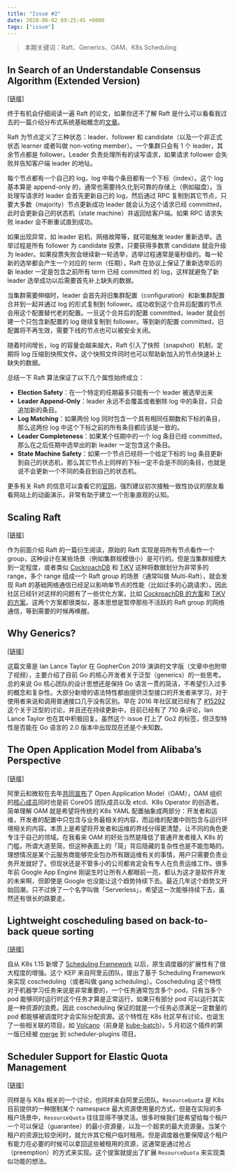 ```yaml
---
title: "Issue #2"
date: 2020-06-02 09:25:45 +0800
tags: ["issue"]
---
```


> 本期关键词：Raft、Generics、OAM、K8s Scheduling

<!--truncate-->

## In Search of an Understandable Consensus Algorithm (Extended Version)

[[链接]](https://raft.github.io/raft.pdf)

终于有机会仔细阅读一遍 Raft 的论文，如果你还不了解 Raft 是什么可以看看我过去的一篇介绍分布式系统基础概念的[文章](https://xiaogaozi.org/blog/2020/05/25/how-to-design-a-distributed-index-framework-part-5)。

Raft 为节点定义了三种状态：leader、follower 和 candidate（以及一个非正式状态 learner 或者叫做 non-voting member）。一个集群只会有 1 个 leader，其余节点都是 follower。Leader 负责处理所有的读写请求，如果请求 follower 会失败并告知客户端 leader 的地址。

每个节点都有一个自己的 log，log 中每个条目都有一个下标（index）。这个 log 基本算是 append-only 的，通常也需要持久化到可靠的存储上（例如磁盘）。当处理写请求时 leader 会首先更新自己的 log，然后通过 RPC 复制到其它节点，只要大多数（majority）节点更新成功 leader 就会认为这个请求已经 committed，此时会更新自己的状态机（state machine）并返回给客户端。如果 RPC 请求失败 leader 会不断重试直到成功。

如果出现异常，如 leader 宕机、网络故障等，就可能触发 leader 重新选举。选举过程是所有 follower 为 candidate 投票，只要获得多数票 candidate 就会升级为 leader。如果投票失败会继续新一轮选举，选举过程通常是毫秒级的。每一轮新的选举都会产生一个对应的 term（任期），Raft 在协议上保证了重新选举后的新 leader 一定是包含之前所有 term 已经 committed 的 log，这样就避免了新 leader 选举成功以后需要首先补上缺失的数据。

当集群需要伸缩时，leader 会首先将旧集群配置（configuration）和新集群配置合并到一起并通过 log 的形式复制到 follower。成功收到这个合并后配置的节点会用这个配置替代老的配置。一旦这个合并后的配置 committed，leader 就会创建一个只包含新配置的 log 继续复制到 follower。等到新的配置 committed，旧配置将不再生效，需要下线的节点也可以被安全关闭。

随着时间增长，log 的容量会越来越大，Raft 引入了快照（snapshot）机制，定期将 log 压缩到快照文件。这个快照文件同时也可以帮助新加入的节点快速补上缺失的数据。

总结一下 Raft 算法保证了以下几个属性始终成立：

- **Election Safety**：在一个特定的任期最多只能有一个 leader 被选举出来
- **Leader Append-Only**：leader 永远不会覆盖或者删除 log 中的条目，只会追加新的条目。
- **Log Matching**：如果两份 log 同时包含一个具有相同任期数和下标的条目，那么这两份 log 中这个下标之前的所有条目都应该是一致的。
- **Leader Completeness**：如果某个任期中的一个 log 条目已经 committed，那么在之后任期中选举出的新 leader 一定包含这个条目。
- **State Machine Safety**：如果一个节点已经将一个给定下标的 log 条目更新到自己的状态机，那么其它节点上同样的下标一定不会是不同的条目，也就是说不会更新一个不同的条目到自己的状态机。

更多有关 Raft 的信息可以查看它的[官网](https://raft.github.io)，强烈建议初次接触一致性协议的朋友看看网站上的动画演示，非常有助于建立一个形象直观的认知。

## Scaling Raft

[[链接]](https://www.cockroachlabs.com/blog/scaling-raft)

作为前面介绍 Raft 的一篇衍生阅读，原始的 Raft 实现是将所有节点看作一个 group，这种设计在某些场景（例如集群规模很小）是可行的。但是当集群规模大到一定程度，或者类似 [CockroachDB](https://github.com/cockroachdb/cockroach) 和 [TiKV](https://github.com/tikv/tikv) 这种将数据划分为非常多的 range，多个 range 组成一个 Raft group 的场景（通常叫做 Multi-Raft），就会发现 Raft 的基础网络通信已经足以影响单节点的性能（比如过多的心跳请求）。因此社区已经针对这样的问题有了一些优化方案，比如 [CockroachDB 的方案](https://github.com/cockroachdb/cockroach/issues/357)和 [TiKV 的方案](https://github.com/tikv/tikv/pull/4591)。这两个方案都很类似，基本思想是暂停那些不活跃的 Raft group 的网络通信，等到需要的时候再唤醒。

## Why Generics?

[[链接]](https://blog.golang.org/why-generics)

这篇文章是 Ian Lance Taylor 在 GopherCon 2019 演讲的文字版（文章中也附带了视频），主要介绍了目前 Go 的核心开发者关于泛型（generics）的一些思考。总的来说 Go 核心团队的设计思想还是保持 Go 语言一贯的简洁，不希望引入过多的概念和复杂性。大部分新增的语法特性都由提供泛型接口的开发者来学习，对于使用者来说和调用普通接口几乎没有区别。早在 2016 年社区就已经有了 [#15292](https://github.com/golang/go/issues/15292) 这个关于泛型的讨论，并且还在持续更新中，目前已经有了 710 条评论，Ian Lance Taylor 也在其中积极回复。虽然这个 issue 打上了 Go2 的标签，但泛型特性是否能在 Go 语言的 2.0 版本中出现现在还是个未知数。

## The Open Application Model from Alibaba’s Perspective

[[链接]](https://www.infoq.com/articles/oam-alibaba)

阿里云和微软在去年[共同宣布](https://cloudblogs.microsoft.com/opensource/2019/10/16/announcing-open-application-model)了 Open Application Model（OAM），OAM 组织的[核心成员](https://github.com/orgs/oam-dev/people)同时也是前 CoreOS 团队成员以及 etcd、K8s Operator 的创造者。简单理解 OAM 就是希望将传统的 K8s YAML 配置抽象成两部分：开发者和运维，开发者的配置中只包含与业务最相关的内容，而运维的配置中则包含与运行环境相关的内容。本质上是希望将开发者和运维的界线分得更清楚，让不同的角色更专注于自己的领域。在我看来 OAM 的好处当然是降低了普通开发者接入 K8s 的门槛，所谓大道至简，但这种表面上的「简」背后隐藏的复杂性也是不能忽略的。理想情况是某个云服务商能够完全包办所有跟运维有关的事情，用户只需要负责业务开发就好了。但现状还是不管多小的公司都肯定会有专人在负责运维工作。很多年前 Google App Engine 刚诞生时让所有人都眼前一亮，都认为这才是软件开发的未来啊，但即使是 Google 也没能让这个趋势持续下去。最近几年这个趋势又开始回潮，只不过换了一个名字叫做「Serverless」，希望这一次能够持续下去，虽然还有很长的路要走。

## Lightweight coscheduling based on back-to-back queue sorting

[[链接]](https://github.com/kubernetes-sigs/scheduler-plugins/blob/master/kep/20200116-lightweight-coscheduling-based-on-back-to-back-queue-sorting.md)

自从 K8s 1.15 新增了 [Scheduling Framework](https://kubernetes.io/docs/concepts/scheduling-eviction/scheduling-framework) 以后，原生调度器的扩展性有了很大程度的增强。这个 KEP 来自阿里云团队，提出了基于 Scheduling Framework 来实现 coscheduling（或者叫做 gang scheduling）。Coscheduling 这个特性对于机器学习任务来说是非常重要的，一个任务通常包含多个 pod，只有当多个 pod 能够同时运行时这个任务才算是正常运行，如果只有部分 pod 可以运行其实是一种资源的浪费。因此 coscheduling 保证的就是一个任务必须满足一定数量的 pod 都能够被调度时才会实际分配资源。这个特性在 K8s 社区早有讨论，也诞生了一些相关联的项目，如 [Volcano](https://volcano.sh)（前身是 [kube-batch](https://github.com/kubernetes-sigs/kube-batch)）。5 月初这个插件的第一版已经被 [merge](https://github.com/kubernetes-sigs/scheduler-plugins/pull/4) 到 scheduler-plugins 项目。

## Scheduler Support for Elastic Quota Management

[[链接]](https://docs.google.com/document/d/1ViujTXLP1XX3WKYUTk6u5LTdJ1sX-tVIw9_t9_mLpIc/edit?usp=sharing)

同样是与 K8s 相关的一个讨论，也同样来自阿里云团队。`ResourceQuota` 是 K8s 目前提供的一种限制某个 namespace 最大资源使用量的方式，但是在实际的多租户场景中，`ResourceQuota` 往往显得不够灵活。很多时候我们是希望给每个租户一个可以保证（guarantee）的最小资源量，以及一个超卖的最大资源量。当某个租户的资源比较空闲时，就允许其它租户临时租用。但是调度器也要保障这个租户有能力在必要的时候可以拿回这些被租用的资源，这通常是通过抢占（preemption）的方式来实现。这个提案就提出了扩展 `ResourceQuota` 来实现类似功能的想法。
